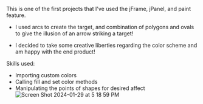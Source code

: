 This is one of the first projects that I've used the jFrame, jPanel, and paint feature.
 - I used arcs to create the target, and combination of polygons and ovals to give the illusion of an arrow striking a target! 

  - I decided to take some creative liberties regarding the color scheme and am happy with the end product!

  
  Skills used:
  - Importing custom colors
  - Calling fill and set color methods
  - Manipulating the points of shapes for desired affect
![Screen Shot 2024-01-29 at 5 18 59 PM](https://github.com/OmiOnigiri/Target/assets/152673114/d7a3f6bd-9c02-42cb-b5a8-a8c1265eb873)
 
